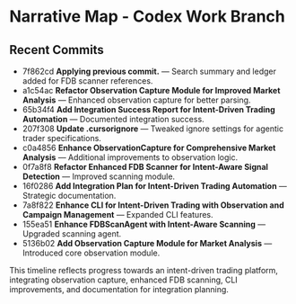 # Narrative Map - Codex Work Branch

## Recent Commits

- 7f862cd **Applying previous commit.** — Search summary and ledger added for FDB scanner references.
- a1c54ac **Refactor Observation Capture Module for Improved Market Analysis** — Enhanced observation capture for better parsing.
- 65b34f4 **Add Integration Success Report for Intent-Driven Trading Automation** — Documented integration success.
- 207f308 **Update .cursorignore** — Tweaked ignore settings for agentic trader specifications.
- c0a4856 **Enhance ObservationCapture for Comprehensive Market Analysis** — Additional improvements to observation logic.
- 0f7a8f8 **Refactor Enhanced FDB Scanner for Intent-Aware Signal Detection** — Improved scanning module.
- 16f0286 **Add Integration Plan for Intent-Driven Trading Automation** — Strategic documentation.
- 7a8f822 **Enhance CLI for Intent-Driven Trading with Observation and Campaign Management** — Expanded CLI features.
- 155ea51 **Enhance FDBScanAgent with Intent-Aware Scanning** — Upgraded scanning agent.
- 5136b02 **Add Observation Capture Module for Market Analysis** — Introduced core observation module.

This timeline reflects progress towards an intent-driven trading platform, integrating observation capture, enhanced FDB scanning, CLI improvements, and documentation for integration planning.
